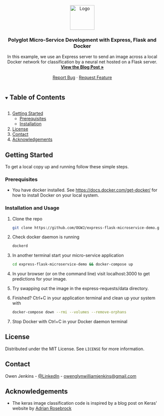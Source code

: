 <!-- PROJECT LOGO -->
<br />
<p align="center">
  <a href="https://github.com/OGWJ/express-flask-microservice-demo">
    <img src="https://ogwj-public-bucket.s3.eu-west-2.amazonaws.com/favicon.png" alt="Logo" width="80" height="80">
  </a>

  <h3 align="center">Polyglot Micro-Service Development with Express, Flask and Docker</h3>

  <p align="center">
    In this example, we use an Express server to send an image across a local Docker network for classification by a neural net hosted on a Flask server.
    <br />
    <a href="https://github.com/OGWJ/express-flask-microservice-demo"><strong>View the Blog Post »</strong></a>
    <br />
    <br />
    <a href="https://github.com/OGWJ/express-flask-microservice-demo/issues">Report Bug</a>
    ·
    <a href="https://github.com/OGWJ/express-flask-microservice-demo/issues">Request Feature</a>
  </p>
</p>

<!-- TABLE OF CONTENTS -->
<details open="open">
  <summary><h2 style="display: inline-block">Table of Contents</h2></summary>
  <ol>
    <li>
      <a href="#getting-started">Getting Started</a>
      <ul>
        <li><a href="#prerequisites">Prerequisites</a></li>
        <li><a href="#prerequisites">Installation</a></li>
      </ul>
    </li>
    <li><a href="#license">License</a></li>
    <li><a href="#contact">Contact</a></li>
    <li><a href="#acknowledgements">Acknowledgements</a></li>
  </ol>
</details>

<!-- GETTING STARTED -->
## Getting Started

To get a local copy up and running follow these simple steps.

### Prerequisites

* You have docker installed. See https://docs.docker.com/get-docker/ for how to install Docker on your local system.

### Installation and Usage
1. Clone the repo
   ```sh
   git clone https://github.com/OGWJ/express-flask-microservice-demo.git
   ```
2. Check docker daemon is running
   ```sh
   dockerd
   ```
3. In another terminal start your micro-service application
    ```sh
    cd express-flask-microservice-demo && docker-compose up
    ```
4. In your browser (or on the command line) visit localhost:3000 to get predictions for your image.

5. Try swapping out the image in the express-requests/data directory.

6. Finished? Ctrl+C in your application terminal and clean up your system with
    ```sh
    docker-compose down --rmi --volumes --remove-orphans
    ```
7. Stop Docker with Ctrl+C in your Docker daemon terminal

<!-- LICENSE -->
## License

Distributed under the MIT License. See `LICENSE` for more information.

<!-- CONTACT -->
## Contact

Owen Jenkins - [@LinkedIn](https://www.linkedin.com/in/owenglynwilliamjenkins/) - owenglynwilliamjenkins@gmail.com

<!-- ACKNOWLEDGEMENTS -->
## Acknowledgements

* The keras image classification code is inspired by a blog post on Keras' website by [Adrian Rosebrock](https://blog.keras.io/building-a-simple-keras-deep-learning-rest-api.html)